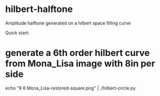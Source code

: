 hilbert-halftone
================

Amplitude halftone generated on a hilbert space filling curve

Quick start:

# generate a 6th order hilbert curve from Mona_Lisa image with 8in per side
echo "8 6 Mona_Lisa-restored-square.png" | ./hilbert-circle.py

